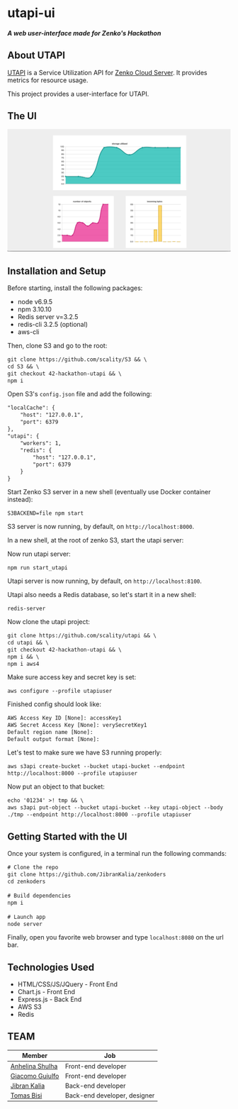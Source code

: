 # utapi-ui
##### A web user-interface made for Zenko's Hackathon

## About UTAPI

[UTAPI](https://github.com/scality/utapi) is a Service Utilization API for [Zenko Cloud Server](https://github.com/scality/S3). It provides metrics for resource usage.

This project provides a user-interface for UTAPI.

## The UI

![42 Logo](resources/zenko-charts.png)

## Installation and Setup

Before starting, install the following packages:

* node v6.9.5
* npm 3.10.10
* Redis server v=3.2.5
* redis-cli 3.2.5 (optional)
* aws-cli

Then, clone S3 and go to the root:

```
git clone https://github.com/scality/S3 && \
cd S3 && \
git checkout 42-hackathon-utapi && \
npm i
```

Open S3's `config.json` file and add the following:

```
"localCache": {
    "host": "127.0.0.1",
    "port": 6379
},
"utapi": {
    "workers": 1,
    "redis": {
        "host": "127.0.0.1",
        "port": 6379
    }
}
```

Start Zenko S3 server in a new shell (eventually use Docker container instead):

```
S3BACKEND=file npm start
```

S3 server is now running, by default, on `http://localhost:8000`.

In a new shell, at the root of zenko S3, start the utapi server:

Now run utapi server:

```
npm run start_utapi
```

Utapi server is now running, by default, on `http://localhost:8100`.

Utapi also needs a Redis database, so let's start it in a new shell:

```
redis-server
```

Now clone the utapi project:

```
git clone https://github.com/scality/utapi && \
cd utapi && \
git checkout 42-hackathon-utapi && \
npm i && \
npm i aws4
```

Make sure access key and secret key is set:

```
aws configure --profile utapiuser
```

Finished config should look like:

```
AWS Access Key ID [None]: accessKey1
AWS Secret Access Key [None]: verySecretKey1
Default region name [None]:
Default output format [None]:
```

Let's test to make sure we have S3 running properly:

```
aws s3api create-bucket --bucket utapi-bucket --endpoint http://localhost:8000 --profile utapiuser
```

Now put an object to that bucket:

```
echo '01234' >! tmp && \
aws s3api put-object --bucket utapi-bucket --key utapi-object --body ./tmp --endpoint http://localhost:8000 --profile utapiuser
```

## Getting Started with the UI

Once your system is configured, in a terminal run the following commands:

```
# Clone the repo
git clone https://github.com/JibranKalia/zenkoders
cd zenkoders

# Build dependencies
npm i

# Launch app
node server
```

Finally, open you favorite web browser and type ```localhost:8080```
on the url bar.

## Technologies Used

* HTML/CSS/JS/JQuery - Front End
* Chart.js - Front End
* Express.js - Back End
* AWS S3
* Redis

## TEAM
Member | Job
------------ | -------------
[Anhelina Shulha] | Front-end developer
[Giacomo Guiulfo] | Front-end developer
[Jibran Kalia] | Back-end developer
[Tomas Bisi] | Back-end developer, designer

[Anhelina Shulha]: (https://github.com/angieshu)
[Giacomo Guiulfo]: (https://github.com/giacomoguiulfo)
[Jibran Kalia]: (https://github.com/JibranKalia)
[Tomas Bisi]: (https://github.com/tomasbisi)

